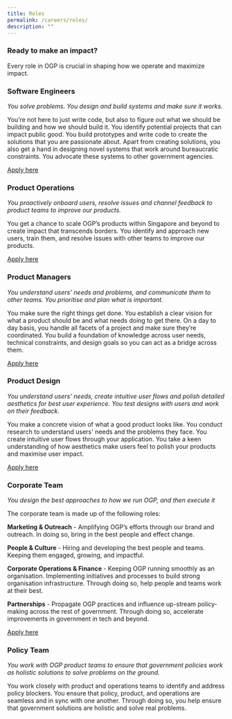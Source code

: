```yaml
---
title: Roles
permalink: /careers/roles/
description: ""
---
```

### Ready to make an impact?
Every role in OGP is crucial in shaping how we operate and maximize impact.

### Software Engineers
*You solve problems. You design and build systems and make sure it works.*

You’re not here to just write code, but also to figure out what we should be building and how we should build it. You identify potential projects that can impact public good. You build prototypes and write code to create the solutions that you are passionate about. Apart from creating solutions, you also get a hand in designing novel systems that work around bureaucratic constraints. You advocate these systems to other government agencies.


[Apply here](https://opengovernmentproducts.recruitee.com/#section-89477)

### Product Operations

*You proactively onboard users, resolve issues and channel feedback to product teams to improve our products.*


You get a chance to scale OGP’s products within Singapore and beyond to create impact that transcends borders. You identify and approach new users, train them, and resolve issues with other teams to improve our products.

[Apply here](https://opengovernmentproducts.recruitee.com/#section-89477)


### Product Managers

*You understand users’ needs and problems, and communicate them to other teams. You prioritise and plan what is important.*

You make sure the right things get done. You establish a clear vision for what a product should be and what needs doing to get there. On a day to day basis, you handle all facets of a project and make sure they’re coordinated. You build a foundation of knowledge across user needs, technical constraints, and design goals so you can act as a bridge across them.

[Apply here](https://opengovernmentproducts.recruitee.com/#section-89477)

### Product Design

*You understand users’ needs, create intuitive user flows and polish detailed aesthetics for best user experience. You test designs with users and work on their feedback.*

You make a concrete vision of what a good product looks like. You conduct research to understand users' needs and the problems they face. You create intuitive user flows through your application. You take a keen understanding of how aesthetics make users feel to polish your products and maximise user impact.

[Apply here](https://opengovernmentproducts.recruitee.com/#section-89477)


### Corporate Team


*You design the best approaches to how we run OGP, and then execute it*


The corporate team is made up of the following roles:
 
**Marketing & Outreach** - Amplifying OGP’s efforts through our brand and outreach. In doing so, bring in the best people and effect change.

**People & Culture** - Hiring and developing the best people and teams. Keeping them engaged, growing, and impactful.


**Corporate Operations & Finance** - Keeping OGP running smoothly as an organisation. Implementing initiatives and processes to build strong organisation infrastructure. Through doing so, help people and teams work at their best.

**Partnerships** - Propagate OGP practices and influence up-stream policy-making across the rest of government. Through doing so, accelerate improvements in government in tech and beyond.

[Apply here](https://opengovernmentproducts.recruitee.com/#section-89477)

### Policy Team

*You work with OGP product teams to ensure that government policies work as holistic solutions to solve problems on the ground.*

You work closely with product and operations teams to identify and address policy blockers. You ensure that policy, product, and operations are seamless and in sync with one another. Through doing so, you help ensure that government solutions are holistic and solve real problems.

